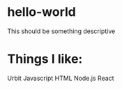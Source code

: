 # hello-world
This should be something descriptive

# Things I like:
Urbit
Javascript
HTML
Node.js
React
